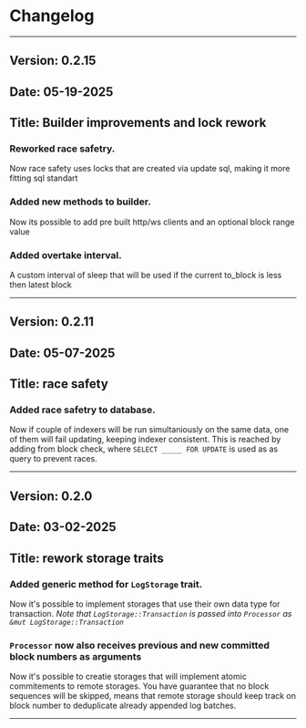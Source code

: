 # Changelog
---

## Version: 0.2.15
## Date: 05-19-2025
## Title: Builder improvements and lock rework

### Reworked race safetry. 
Now race safety uses locks that are created via update sql, making it more fitting sql standart

### Added new methods to builder. 
Now its possible to add pre built http/ws clients and an optional block range value

### Added overtake interval. 
A custom interval of sleep that will be used if the current to_block is less then latest block

---

## Version: 0.2.11
## Date: 05-07-2025
## Title: race safety

### Added race safetry to database. 
Now if couple of indexers will be run simultaniously on the same data, one of them will fail updating, keeping indexer consistent.
This is reached by adding from block check, where ```SELECT _____ FOR UPDATE``` is used as as query to prevent races.

---

## Version: 0.2.0
## Date: 03-02-2025
## Title: rework storage traits

### Added generic method for ```LogStorage``` trait. 
Now it's possible to implement storages that use their own data type for transaction.
*Note that ```LogStorage::Transaction``` is passed into ```Processor``` as ```&mut LogStorage::Transaction```*

### ```Processor``` now also receives previous and new committed block numbers as arguments
Now it's possible to creatie storages that will implement atomic commitements to remote storages.
You have guarantee that no block sequences will be skipped, means that remote storage should keep track on block number to deduplicate already appended log batches.

---
